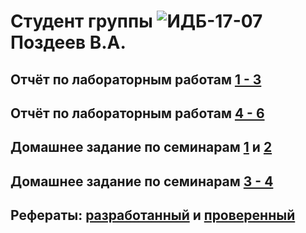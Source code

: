 # Студент группы ![ИДБ-17-07](https://github.com/stankin/design-part-1/wiki/list-idb-17-07) Поздеев В.А.

## Отчёт по лабораторным работам [1 - 3](https://github.com/viktorpozdeev/-viktorpozdeev-.github.io/wiki/laba1-3)

## Отчёт по лабораторным работам [4 - 6](https://github.com/viktorpozdeev/-viktorpozdeev-.github.io/wiki/лаба-4-6)

## Домашнее задание по семинарам [1](https://github.com/stankin/design-part-1/wiki/sem1#%D0%91%D0%BE%D1%80%D0%BE%D0%B7%D0%B4%D0%B8%D0%BD-%D0%9D%D0%B8%D0%BA%D0%B8%D1%82%D0%B0-%D0%A4%D0%B5%D0%B4%D0%BE%D1%82%D0%BE%D0%B2-%D0%9D%D0%B8%D0%BA%D0%BE%D0%BB%D0%B0%D0%B9-%D0%A0%D1%83%D0%B4%D0%B5%D0%BD%D0%BA%D0%BE-%D0%90%D0%BD%D1%82%D0%BE%D0%BD) и [2](https://github.com/stankin/design-part-1/wiki/sem2#%D0%91%D0%BE%D1%80%D0%BE%D0%B7%D0%B4%D0%B8%D0%BD-%D0%9D%D0%B8%D0%BA%D0%B8%D1%82%D0%B0-%D0%A0%D1%83%D0%B4%D0%B5%D0%BD%D0%BA%D0%BE-%D0%90%D0%BD%D1%82%D0%BE%D0%BD-%D0%A4%D0%B5%D0%B4%D0%BE%D1%82%D0%BE%D0%B2-%D0%9D%D0%B8%D0%BA%D0%BE%D0%BB%D0%B0%D0%B9)

## Домашнее задание по семинарам [3 - 4](https://github.com/viktorpozdeev/-viktorpozdeev-.github.io/wiki/семинар-3-4)

## Рефераты: [разработанный](https://github.com/stankin/design-part-1/wiki/exam10-2) и [проверенный](https://github.com/stankin/design-part-1/wiki/exam06-6)


